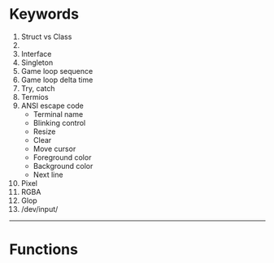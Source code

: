 # Keywords
1. Struct vs Class
2. 
4. Interface
5. Singleton
6. Game loop sequence
7. Game loop delta time
8. Try, catch
9. Termios
10. ANSI escape code
    - Terminal name
    - Blinking control
    - Resize
    - Clear
    - Move cursor
    - Foreground color
    - Background color
    - Next line
11. Pixel
12. RGBA
13. Glop
14. /dev/input/

---

# Functions